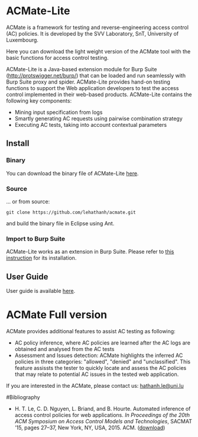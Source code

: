 # ACMate-Lite

ACMate is a framework for testing and reverse-engineering access control (AC) policies. It is developed by the SVV Laboratory, SnT, University of Luxembourg.

Here you can download the light weight version of the ACMate tool with the basic functions for access control testing.

ACMate-Lite is a Java-based extension module for Burp Suite (http://protswigger.net/burp/) that can be loaded and run seamlessly with Burp Suite proxy and spider. ACMate-Lite provides hand-on testing functions to support the Web application developers to test the access control implemented in their web-based products.
ACMate-Lite contains the following key components:
* Mining input specification from logs
* Smartly generating AC requests using pairwise combination strategy
* Executing AC tests, taking into account contextual parameters

## Install

### Binary 

You can download the binary file of ACMate-Lite <a href="https://github.com/lehathanh/acmate/blob/master/acmate-lite.jar">here</a>.

### Source

... or from source:
``` 
git clone https://github.com/lehathanh/acmate.git
```
and build the binary file in Eclipse using Ant.

### Import to Burp Suite

ACMate-Lite works as an extension in Burp Suite. Please refer to <a href="https://support.portswigger.net/customer/portal/articles/1965930-how-to-install-an-extension-in-burp-suite">this instruction</a> for its installation.

## User Guide

User guide is available <a href="https://github.com/lehathanh/acmate/blob/master/docs/ACMate-Lite%20Documentation%20Short.pdf">here</a>.

# ACMate Full version

ACMate provides additional features to assist AC testing as following: 
* AC policy inference, where AC policies are learned after the AC logs are obtained and analysed from the AC tests
* Assessment and Issues detection: ACMate highlights the inferred AC policies in three categories: "allowed", "denied" and "unclassified". This feature assissts the tester to quickly locate and assess the AC policies that may relate to potential AC issues in the tested web application.

If you are interested in the ACMate, please contact us: <a href="mailto:hathanh.le@uni.lu?Subject=ACMate" target="_top">hathanh.le@uni.lu</a>

#Bibliography

* H. T. Le, C. D. Nguyen, L. Briand, and B. Hourte. Automated inference of access control policies for web applications. <i>In Proceedings of the 20th ACM Symposium on Access Control Models and Technologies</i>, SACMAT ’15, pages 27–37, New York, NY, USA, 2015. ACM. (<a href="https://publications.uni.lu/handle/10993/20786">download</a>)